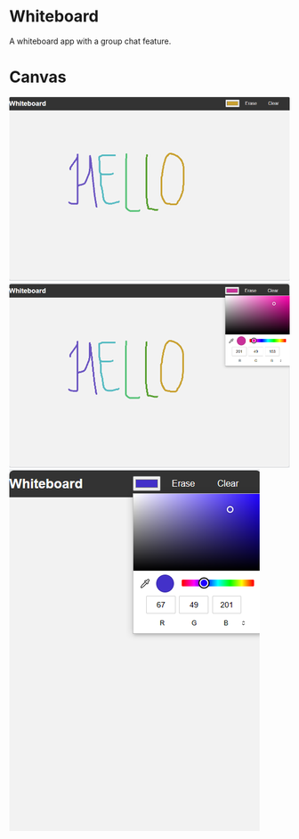 # Whiteboard
A whiteboard app with a group chat feature. 

# Canvas
![home](https://github.com/devjedan/WhiteBoard/blob/97a9750c4fd2e3d02bbf10ed9dc400bbbeec35af/Screenshot%202023-10-27%20023416.png)
![pick colour](https://github.com/devjedan/WhiteBoard/blob/6dac388aa6903baa90ee62468809733bcf30d3ee/Screenshot%202023-10-27%20023455.png)
![small screen](https://github.com/devjedan/WhiteBoard/blob/6dac388aa6903baa90ee62468809733bcf30d3ee/Screenshot%202023-10-27%20023546.png)

